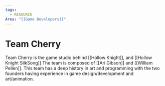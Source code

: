 ```yaml
---
tags:
  - RESOURCE
Area: "[[Game Developers]]"
---
```

# Team Cherry
Team Cherry is the game studio behind [[Hollow Knight]], and [[Hollow Knight SilkSong]] The team is composed of [[Ari Gibson]] and [[William Pellen]]. This team has a deep history in art and programming with the two founders having experience in game design/development and art/animation.